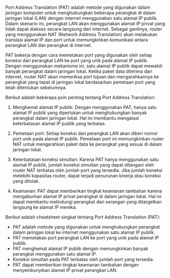 Port Address Translation (PAT) adalah metode yang digunakan dalam jaringan komputer untuk menghubungkan beberapa perangkat di dalam jaringan lokal (LAN) dengan internet menggunakan satu alamat IP publik. Dalam skenario ini, perangkat LAN akan menggunakan alamat IP privat yang tidak dapat diakses secara langsung dari internet. Sebagai gantinya, router yang menggunakan NAT (Network Address Translation) akan melakukan translasi alamat IP dan port untuk memungkinkan komunikasi antara perangkat LAN dan perangkat di internet.

PAT bekerja dengan cara memetakan port yang digunakan oleh setiap koneksi dari perangkat LAN ke port yang unik pada alamat IP publik. Dengan menggunakan mekanisme ini, satu alamat IP publik dapat mewakili banyak perangkat dalam jaringan lokal. Ketika paket data diterima dari internet, router NAT akan memeriksa port tujuan dan mengarahkannya ke perangkat yang tepat di jaringan lokal berdasarkan pemetaan port yang telah ditentukan sebelumnya.

Berikut adalah beberapa poin penting tentang Port Address Translation:

1.  Menghemat alamat IP publik: Dengan menggunakan PAT, hanya satu alamat IP publik yang diperlukan untuk menghubungkan banyak perangkat dalam jaringan lokal. Hal ini membantu mengatasi keterbatasan alamat IP publik yang terbatas.
    
2.  Pemetaan port: Setiap koneksi dari perangkat LAN akan diberi nomor port unik pada alamat IP publik. Pemetaan port ini memungkinkan router NAT untuk mengarahkan paket data ke perangkat yang sesuai di dalam jaringan lokal.
    
3.  Keterbatasan koneksi simultan: Karena PAT hanya menggunakan satu alamat IP publik, jumlah koneksi simultan yang dapat ditangani oleh router NAT terbatas oleh jumlah port yang tersedia. Jika jumlah koneksi melebihi kapasitas router, dapat terjadi penurunan kinerja atau koneksi yang ditolak.
    
4.  Keamanan: PAT dapat memberikan tingkat keamanan tambahan karena mengaburkan alamat IP privat perangkat di dalam jaringan lokal. Hal ini dapat membantu melindungi perangkat dari serangan yang ditargetkan langsung ke alamat IP mereka.
    

Berikut adalah cheatsheet singkat tentang Port Address Translation (PAT):

-   PAT adalah metode yang digunakan untuk menghubungkan perangkat dalam jaringan lokal ke internet menggunakan satu alamat IP publik.
-   PAT memetakan port perangkat LAN ke port yang unik pada alamat IP publik.
-   PAT menghemat alamat IP publik dengan memungkinkan banyak perangkat menggunakan satu alamat IP.
-   Koneksi simultan pada PAT terbatas oleh jumlah port yang tersedia.
-   PAT dapat memberikan tingkat keamanan tambahan dengan menyembunyikan alamat IP privat perangkat LAN.